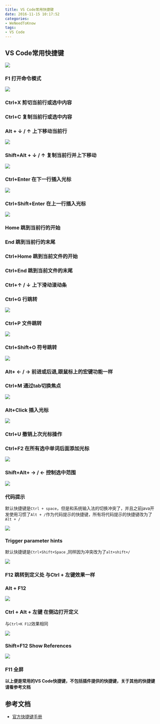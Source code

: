 ```yaml
---
title: VS Code常用快捷键
date: 2016-11-15 10:17:52
categories: 
- WeNeedToKnow
tags:
- VS Code
---
```


## VS Code常用快捷键

![](https://code.visualstudio.com/home/home-screenshot-win-lg.png)

<!-- more -->

### F1 打开命令模式

![](http://i.imgur.com/zvthdzV.png)

### Ctrl+X 剪切当前行或选中内容

### Ctrl+C 复制当前行或选中内容

### Alt + ↓ / ↑ 上下移动当前行

![](http://i.imgur.com/mIvWx1g.gif)

### Shift+Alt + ↓ / ↑ 复制当前行并上下移动

![](http://i.imgur.com/31nhx1W.gif)

### Ctrl+Enter 在下一行插入光标

![](http://i.imgur.com/y1ADLF0.gif)

### Ctrl+Shift+Enter 在上一行插入光标

![](http://i.imgur.com/G47gJ6m.gif)

### Home 跳到当前行的开始

### End 跳到当前行的末尾

### Ctrl+Home 跳到当前文件的开始

### Ctrl+End 跳到当前文件的末尾

### Ctrl+↑ / ↓ 上下滑动滚动条

### Ctrl+G 行跳转

![](http://i.imgur.com/6Qe94Rm.gif)

### Ctrl+P 文件跳转

![](http://i.imgur.com/2myzjV9.gif)

### Ctrl+Shift+O 符号跳转

![](http://i.imgur.com/WLXn40n.gif)

### Alt+ ← / → 前进或后退,跟鼠标上的宏键功能一样

### Ctrl+M 通过tab切换焦点

![](http://i.imgur.com/vCgFttG.gif)

### Alt+Click 插入光标

![](http://i.imgur.com/eLq7XBG.gif)

### Ctrl+U 撤销上次光标操作

### Ctrl+F2 在所有选中单词后面添加光标

![](http://i.imgur.com/ZOutnSo.gif)

### Shift+Alt+ → / ← 控制选中范围

![](http://i.imgur.com/BANxAgX.gif)

### 代码提示
默认快捷键是`Ctrl + space`，但是和系统输入法的切换冲突了，并且之前java开发使用习惯了`Alt + /`作为代码提示的快捷键，所有将代码提示的快捷键改为了`Alt + /`

![](http://i.imgur.com/AlvEqJP.png)

### Trigger parameter hints
默认快捷键是`Ctrl+Shift+Space` ,同样因为冲突改为了`alt+shift+/`

![](http://i.imgur.com/Fs7CvFL.gif)

### F12 跳转到定义处 与Ctrl + 左键效果一样

### Alt + F12

![](http://i.imgur.com/3YDdhPI.gif)

### Ctrl + Alt + 左键 在侧边打开定义
与`Ctrl+K F12`效果相同

![](http://i.imgur.com/CeE7wOU.gif)

### Shift+F12 Show References

![](http://i.imgur.com/NiUKjAM.gif)

### F11 全屏

**以上便是常用的VS Code快捷键，不包括插件提供的快捷键，关于其他的快捷键请看参考文档**

## 参考文档

- [官方快捷键手册](https://go.microsoft.com/fwlink/?linkid=832145)